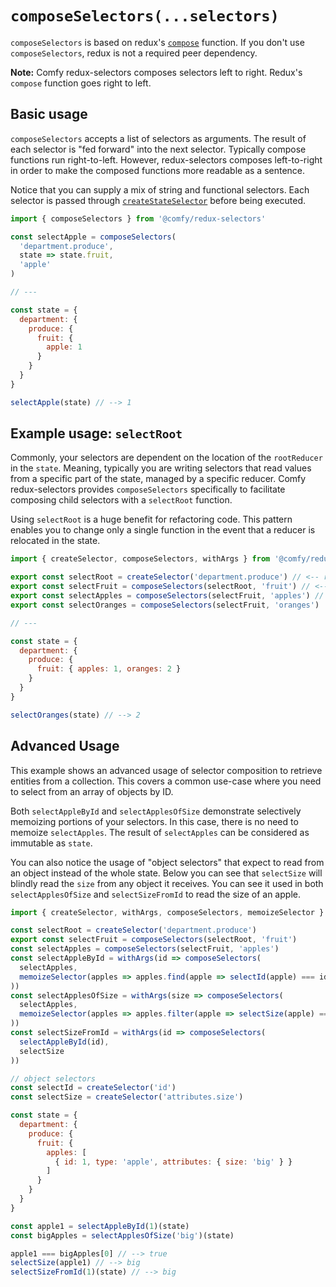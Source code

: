 # `composeSelectors(...selectors)`

`composeSelectors` is based on redux's [`compose`](https://github.com/reactjs/redux/blob/master/docs/api/compose.md) function. If you don't use `composeSelectors`, redux is not a required peer dependency.

**Note:** Comfy redux-selectors composes selectors left to right. Redux's `compose` function goes right to left.

## Basic usage

`composeSelectors` accepts a list of selectors as arguments. The result of each selector is "fed forward" into the next selector. Typically compose functions run right-to-left. However, redux-selectors composes left-to-right in order to make the composed functions more readable as a sentence.

Notice that you can supply a mix of string and functional selectors. Each selector is passed through [`createStateSelector`](/docs/api/createStateSelector.md) before being executed.

```js
import { composeSelectors } from '@comfy/redux-selectors'

const selectApple = composeSelectors(
  'department.produce',
  state => state.fruit,
  'apple'
)

// ---

const state = {
  department: {
    produce: {
      fruit: {
        apple: 1
      }  
    }
  }
}

selectApple(state) // --> 1
```

## Example usage: `selectRoot`

Commonly, your selectors are dependent on the location of the `rootReducer` in the `state`. Meaning, typically you are writing selectors that read values from a specific part of the state, managed by a specific reducer. Comfy redux-selectors provides `composeSelectors` specifically to facilitate composing child selectors with a `selectRoot` function.

Using `selectRoot` is a huge benefit for refactoring code. This pattern enables you to change only a single function in the event that a reducer is relocated in the state.

```js
import { createSelector, composeSelectors, withArgs } from '@comfy/redux-selectors'

export const selectRoot = createSelector('department.produce') // <-- root selector
export const selectFruit = composeSelectors(selectRoot, 'fruit') // <-- composes left to right
export const selectApples = composeSelectors(selectFruit, 'apples') // <-- compose a composed selector
export const selectOranges = composeSelectors(selectFruit, 'oranges')

// ---

const state = {
  department: {
    produce: {
      fruit: { apples: 1, oranges: 2 }
    }
  }
}

selectOranges(state) // --> 2
```

## Advanced Usage

This example shows an advanced usage of selector composition to retrieve entities from a collection. This covers a common use-case where you need to select from an array of objects by ID.

Both `selectAppleById` and `selectApplesOfSize` demonstrate selectively memoizing portions of your selectors. In this case, there is no need to memoize `selectApples`. The result of `selectApples` can be considered as immutable as `state`.

You can also notice the usage of "object selectors" that expect to read from an object instead of the whole state. Below you can see that `selectSize` will blindly read the `size` from any object it receives. You can see it used in both `selectApplesOfSize` and `selectSizeFromId` to read the size of an apple.

```js
import { createSelector, withArgs, composeSelectors, memoizeSelector } from '@comfy/redux-selectors'

const selectRoot = createSelector('department.produce')
export const selectFruit = composeSelectors(selectRoot, 'fruit')
const selectApples = composeSelectors(selectFruit, 'apples')
const selectAppleById = withArgs(id => composeSelectors(
  selectApples,
  memoizeSelector(apples => apples.find(apple => selectId(apple) === id))  
))
const selectApplesOfSize = withArgs(size => composeSelectors(
  selectApples,
  memoizeSelector(apples => apples.filter(apple => selectSize(apple) === size))  
))
const selectSizeFromId = withArgs(id => composeSelectors(
  selectAppleById(id),
  selectSize
))

// object selectors
const selectId = createSelector('id')
const selectSize = createSelector('attributes.size')

const state = {
  department: {
    produce: {
      fruit: {
        apples: [
          { id: 1, type: 'apple', attributes: { size: 'big' } }
        ]
      }  
    }
  }
}

const apple1 = selectAppleById(1)(state)
const bigApples = selectApplesOfSize('big')(state)

apple1 === bigApples[0] // --> true
selectSize(apple1) // --> big
selectSizeFromId(1)(state) // --> big
```
